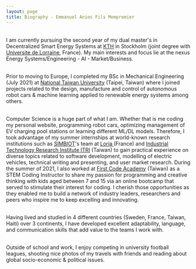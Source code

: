 ```yaml
---
layout: page
title: Biography - Emmanuel Anios Fils Mompremier
---
```


<br> I am currently pursuing the second year of my dual master's in Decentralized Smart Energy Systems at <a href="https://www.kth.se/en">KTH</a> in Stockholm (joint degree with <a href="https://www.univ-lorraine.fr/en/univ-lorraine/">Universite de Lorraine</a>, France). My main interests and focus lie at the nexus Energy Systems/Engineering - AI - Market/Business. <br>
										 
<br> Prior to moving to Europe, I completed my BSc in Mechanical Engineering (July 2021) at <a href="https://www.ntu.edu.tw/english/">National Taiwan University</a> (Taipei, Taiwan) where I joined projects related to the design, manufacture and control of autonomous robot cars & machine learning applied to renewable energy systems among others.<br>

<br> Computer Science is a huge part of what I am. Whether that is me coding my personal website, programming robot cars, optimizing management of EV charging pool stations or learning different ML/DL models. Therefore, I took advantage of my summer internships at world-known research institutions such as <a href="https://simbiot.loria.fr/"> SIMBIOT</a>'s team at <a href="https://www.loria.fr/en/"> Loria </a> (France) and <a href="https://www.itri.org.tw/english/index.aspx"> Industrial Technology Research Institute ITRI</a> (Taiwan) to gain practical experience on diverse topics related to software development, modelling of electric vehicles, technical writing and presenting, and user market research.
										During the summer of 2021, I also worked at <a href="https://www.linkedin.com/company/first-code-academy/">First Code Academy</a> (Taiwan) as a STEM Coding Instructor to share my passion for programming and creative thinking with kids aged between 7 and 15 via an online bootcamp that served to stimulate their interest for coding. 
										I cherish those opportunities as they enabled me to build a network of industry leaders, researchers and peers who inspire me to keep excelling and innovating. <br>

           
<br> Having lived and studied in 4 different countries (Sweden, France, Taiwan, Haiti) over 3 continents, I have developed excellent adaptability, language, and communication skills that add value to the teams I work with. <br>
									
<br> Outside of school and work, I enjoy competing in university football leagues, shooting nice photos of my travels with friends and reading about global socio-economic & political issues. <br>
